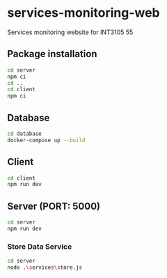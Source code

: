 # services-monitoring-web
Services monitoring website for INT3105 55

## Package installation
```sh
cd server
npm ci
cd ..
cd client
npm ci
```
## Database
```sh
cd database
docker-compose up --build
```
## Client
```sh
cd client
npm run dev
```
## Server (PORT: 5000)
```sh
cd server
npm run dev
```
### Store Data Service
```sh
cd server
node .\services\store.js
```




